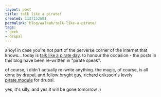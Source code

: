 ```yaml
---
layout: post
title: talk like a pirate!
created: 1127152681
permalink: blog/walkah/talk-like-a-pirate/
tags:
- geek
- drupal
---
```

<p>ahoy! in case you're not part of the perverse corner of the internet that knows... today is <a href="http://talklikeapirate.com/piratehome.html">talk like a pirate day</a>. to honour the occasion - the posts in this blog have been re-written in "pirate speak".</p>

<p>of course, i didn't actually re-write anything. the magic, of course, is all done by drupal, and fellow <a href="http://www.bryght.com/">bryght guy</a>, <a href="http://www.justagwailo.com/">richard eriksson's</a> lovely <a href="http://drupal.org/node/31270">pirate.module</a> for drupal.</p>

<p>yes, it's silly. and yes it will be gone tomorrow :)</p>
